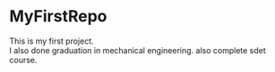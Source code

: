 # MyFirstRepo
This is my first project.
<br>
I also done graduation in mechanical engineering. also complete sdet course.

